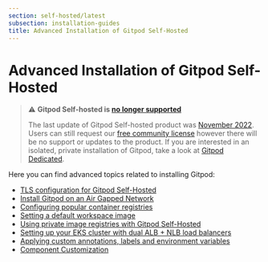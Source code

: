```yaml
---
section: self-hosted/latest
subsection: installation-guides
title: Advanced Installation of Gitpod Self-Hosted
---
```


# Advanced Installation of Gitpod Self-Hosted

> ⚠️ **Gitpod Self-hosted is [no longer supported](/blog/introducing-gitpod-dedicated)**
>
> The last update of Gitpod Self-hosted product was [November 2022](/changelog/november-self-hosted-release). Users can still request our [free community license](/community-license) however there will be no support or updates to the product. If you are interested in an isolated, private installation of Gitpod, take a look at [Gitpod Dedicated](/dedicated).

Here you can find advanced topics related to installing Gitpod:

-   [TLS configuration for Gitpod Self-Hosted](./advanced/tls)
-   [Install Gitpod on an Air Gapped Network](./advanced/air-gap)
-   [Configuring popular container registries](./advanced/resource-configuration)
-   [Setting a default workspace image](./advanced/default-workspace-image)
-   [Using private image registries with Gitpod Self-Hosted](./advanced/private-registries)
-   [Setting up your EKS cluster with dual ALB + NLB load balancers](./advanced/eks-with-alb-and-nlb)
-   [Applying custom annotations, labels and environment variables](./advanced/customization)
-   [Component Customization](./advanced/components)
<!-- The above should be removed as soon as we have most customers using the default method (a.k.a. replicated flow) -->
